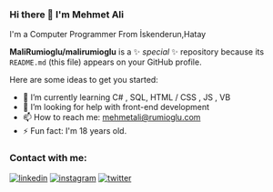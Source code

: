 ### Hi there 👋 I'm Mehmet Ali
I'm a Computer Programmer From İskenderun,Hatay

**MaliRumioglu/malirumioglu** is a ✨ _special_ ✨ repository because its `README.md` (this file) appears on your GitHub profile.

Here are some ideas to get you started:

- 🌱 I’m currently learning C# , SQL, HTML / CSS , JS , VB
- 🤔 I’m looking for help with front-end development
- 📫 How to reach me: mehmetali@rumioglu.com
- ⚡ Fun fact: I'm 18 years old.

### Contact with me:

[![linkedin](https://img.shields.io/badge/Linkedin-000000?style=for-the-badge&logo=Linkedin&logoColor=white)](https://www.linkedin.com/in/mehmet-ali-rumio%C4%9Flu-434505214/)
[![instagram](https://img.shields.io/badge/Instagram-000000?style=for-the-badge&logo=Instagram&logoColor=white)](https://www.instagram.com/malirumi05/)
[![twitter](https://img.shields.io/badge/Twitter-000000?style=for-the-badge&logo=Twitter&logoColor=white)](https://mobile.twitter.com/ali_rumioglu)


